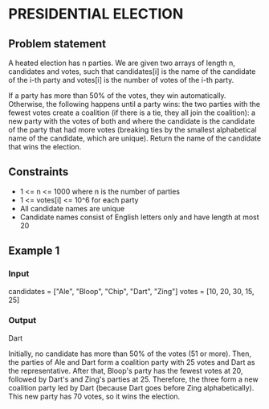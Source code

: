 # PRESIDENTIAL ELECTION

## Problem statement

A heated election has n parties. We are given two arrays of length n, candidates and votes, such that candidates[i] is
the name of the candidate of the i-th party and votes[i] is the number of votes of the i-th party.

If a party has more than 50% of the votes, they win automatically. Otherwise, the following happens until a party wins:
the two parties with the fewest votes create a coalition (if there is a tie, they all join the coalition): a new party
with the votes of both and where the candidate is the candidate of the party that had more votes (breaking ties by the
smallest alphabetical name of the candidate, which are unique). Return the name of the candidate that wins the election.

## Constraints

- 1 <= n <= 1000 where n is the number of parties
- 1 <= votes[i] <= 10^6 for each party
- All candidate names are unique
- Candidate names consist of English letters only and have length at most 20

## Example 1

### Input

candidates = ["Ale", "Bloop", "Chip", "Dart", "Zing"]
votes = [10, 20, 30, 15, 25]

### Output

Dart

Initially, no candidate has more than 50% of the votes (51 or more). Then, the parties of Ale and Dart form a coalition
party with 25 votes and Dart as the representative. After that, Bloop's party has the fewest votes at 20, followed by
Dart's and Zing's parties at 25.
Therefore, the three form a new coalition party led by Dart (because Dart goes before Zing alphabetically). This new
party has 70 votes, so it wins the election.
